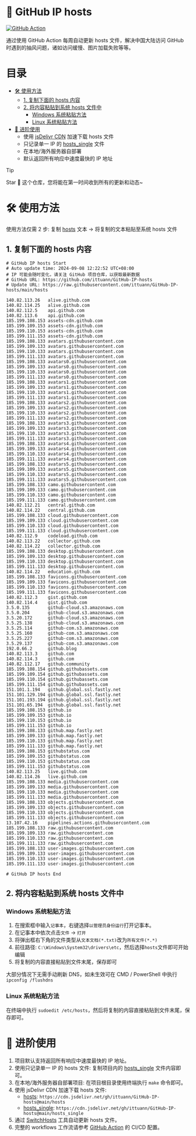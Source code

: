 # 📄 GitHub IP hosts

[![GitHub Action][ci-image]][ci-url]

[ci-image]: https://img.shields.io/github/actions/workflow/status/ittuann/GitHub-IP-hosts/workflow.yml?branch=main&label=Auto%20Build%20Status&logo=github&style=for-the-badge
[ci-url]: https://github.com/ittuann/GitHub-IP-hosts/actions

通过使用 GitHub Action 每周自动更新 hosts 文件，解决中国大陆访问 GitHub 时遇到的抽风问题，诸如访问缓慢、图片加载失败等等。

# 目录

- [🛠️ 使用方法](#️-使用方法)
  - [1. 复制下面的 hosts 内容](#1-复制下面的-hosts-内容)
  - [2. 将内容粘贴到系统 hosts 文件中](#2-将内容粘贴到系统-hosts-文件中)
    - [Windows 系统粘贴方法](#windows-系统粘贴方法)
    - [Linux 系统粘贴方法](#linux-系统粘贴方法)
- [🔭 进阶使用](#-进阶使用)
  - 使用 [jsDelivr CDN](https://cdn.jsdelivr.net/gh/ittuann/GitHub-IP-hosts@main/hosts) 加速下载 hosts 文件
  - 只记录单一 IP 的 [hosts_single](https://github.com/ittuann/GitHub-IP-hosts/blob/main/hosts_single) 文件
  - 在本地/海外服务器自部署
  - 默认返回所有响应中速度最快的 IP 地址

> [!TIP]
> Star 🌟 这个仓库，您将能在第一时间收到所有的更新和动态~

# 🛠️ 使用方法

使用方法仅需 2 步: 复制 [hosts](https://github.com/ittuann/GitHub-IP-hosts/blob/main/hosts) 文本 -> 将复制的文本粘贴至系统 hosts 文件

## 1. 复制下面的 hosts 内容

<!-- hosts-all-start -->

```
# GitHub IP hosts Start
# Auto update time: 2024-09-08 12:22:52 UTC+08:00
# IP 可能会随时变化，请关注 GitHub 项目仓库，以获取最新数据
# GitHub URL: https://github.com/ittuann/GitHub-IP-hosts
# Update URL: https://raw.githubusercontent.com/ittuann/GitHub-IP-hosts/main/hosts

140.82.113.26   alive.github.com
140.82.114.25   alive.github.com
140.82.112.5    api.github.com
140.82.113.6    api.github.com
185.199.108.153 assets-cdn.github.com
185.199.109.153 assets-cdn.github.com
185.199.110.153 assets-cdn.github.com
185.199.111.153 assets-cdn.github.com
185.199.108.133 avatars.githubusercontent.com
185.199.109.133 avatars.githubusercontent.com
185.199.110.133 avatars.githubusercontent.com
185.199.111.133 avatars.githubusercontent.com
185.199.108.133 avatars0.githubusercontent.com
185.199.109.133 avatars0.githubusercontent.com
185.199.110.133 avatars0.githubusercontent.com
185.199.111.133 avatars0.githubusercontent.com
185.199.108.133 avatars1.githubusercontent.com
185.199.109.133 avatars1.githubusercontent.com
185.199.110.133 avatars1.githubusercontent.com
185.199.111.133 avatars1.githubusercontent.com
185.199.108.133 avatars2.githubusercontent.com
185.199.109.133 avatars2.githubusercontent.com
185.199.110.133 avatars2.githubusercontent.com
185.199.111.133 avatars2.githubusercontent.com
185.199.108.133 avatars3.githubusercontent.com
185.199.109.133 avatars3.githubusercontent.com
185.199.110.133 avatars3.githubusercontent.com
185.199.111.133 avatars3.githubusercontent.com
185.199.108.133 avatars4.githubusercontent.com
185.199.109.133 avatars4.githubusercontent.com
185.199.110.133 avatars4.githubusercontent.com
185.199.111.133 avatars4.githubusercontent.com
185.199.108.133 avatars5.githubusercontent.com
185.199.109.133 avatars5.githubusercontent.com
185.199.110.133 avatars5.githubusercontent.com
185.199.111.133 avatars5.githubusercontent.com
185.199.108.133 camo.githubusercontent.com
185.199.109.133 camo.githubusercontent.com
185.199.110.133 camo.githubusercontent.com
185.199.111.133 camo.githubusercontent.com
140.82.112.21   central.github.com
140.82.114.22   central.github.com
185.199.108.133 cloud.githubusercontent.com
185.199.109.133 cloud.githubusercontent.com
185.199.110.133 cloud.githubusercontent.com
185.199.111.133 cloud.githubusercontent.com
140.82.112.9    codeload.github.com
140.82.113.22   collector.github.com
140.82.114.22   collector.github.com
185.199.108.133 desktop.githubusercontent.com
185.199.109.133 desktop.githubusercontent.com
185.199.110.133 desktop.githubusercontent.com
185.199.111.133 desktop.githubusercontent.com
140.82.114.22   education.github.com
185.199.108.133 favicons.githubusercontent.com
185.199.109.133 favicons.githubusercontent.com
185.199.110.133 favicons.githubusercontent.com
185.199.111.133 favicons.githubusercontent.com
140.82.112.3    gist.github.com
140.82.114.4    gist.github.com
3.5.0.135       github-cloud.s3.amazonaws.com
3.5.0.204       github-cloud.s3.amazonaws.com
3.5.20.172      github-cloud.s3.amazonaws.com
3.5.25.138      github-cloud.s3.amazonaws.com
3.5.25.114      github-com.s3.amazonaws.com
3.5.25.160      github-com.s3.amazonaws.com
3.5.25.227      github-com.s3.amazonaws.com
3.5.29.137      github-com.s3.amazonaws.com
192.0.66.2      github.blog
140.82.113.3    github.com
140.82.114.3    github.com
140.82.112.17   github.community
185.199.108.154 github.githubassets.com
185.199.109.154 github.githubassets.com
185.199.110.154 github.githubassets.com
185.199.111.154 github.githubassets.com
151.101.1.194   github.global.ssl.fastly.net
151.101.129.194 github.global.ssl.fastly.net
151.101.193.194 github.global.ssl.fastly.net
151.101.65.194  github.global.ssl.fastly.net
185.199.108.153 github.io
185.199.109.153 github.io
185.199.110.153 github.io
185.199.111.153 github.io
185.199.108.133 github.map.fastly.net
185.199.109.133 github.map.fastly.net
185.199.110.133 github.map.fastly.net
185.199.111.133 github.map.fastly.net
185.199.108.153 githubstatus.com
185.199.109.153 githubstatus.com
185.199.110.153 githubstatus.com
185.199.111.153 githubstatus.com
140.82.113.25   live.github.com
140.82.114.26   live.github.com
185.199.108.133 media.githubusercontent.com
185.199.109.133 media.githubusercontent.com
185.199.110.133 media.githubusercontent.com
185.199.111.133 media.githubusercontent.com
185.199.108.133 objects.githubusercontent.com
185.199.109.133 objects.githubusercontent.com
185.199.110.133 objects.githubusercontent.com
185.199.111.133 objects.githubusercontent.com
13.107.42.16    pipelines.actions.githubusercontent.com
185.199.108.133 raw.githubusercontent.com
185.199.109.133 raw.githubusercontent.com
185.199.110.133 raw.githubusercontent.com
185.199.111.133 raw.githubusercontent.com
185.199.108.133 user-images.githubusercontent.com
185.199.109.133 user-images.githubusercontent.com
185.199.110.133 user-images.githubusercontent.com
185.199.111.133 user-images.githubusercontent.com

# GitHub IP hosts End

```

<!-- hosts-all-end -->

## 2. 将内容粘贴到系统 hosts 文件中

### Windows 系统粘贴方法

1. 在搜索框中输入`记事本`，右键选择`以管理员身份运行`打开记事本。
2. 在记事本中依次点击`文件` -> `打开`
3. 将弹出框右下角的文件类型从`文本文档(*.txt)`改为`所有文件(*.*)`
4. 前往路径: `C:\Windows\System32\drivers\etc`，然后选择`hosts`文件即可开始编辑
5. 将复制的内容直接粘贴到文件末尾，保存即可

大部分情况下无需手动刷新 DNS，如未生效可在 CMD / PowerShell 中执行`ipconfig /flushdns`

### Linux 系统粘贴方法

在终端中执行 `sudoedit /etc/hosts`，然后将复制的内容直接粘贴到文件末尾，保存即可。

# 🔭 进阶使用

1. 项目默认支持返回所有响应中速度最快的 IP 地址。
2. 使用只记录单一 IP 的 hosts 文件: 复制项目内的 [hosts_single](https://github.com/ittuann/GitHub-IP-hosts/blob/main/hosts_single) 文件内容即可。
3. 在本地/海外服务器自部署项目: 在项目根目录使用终端执行 `make` 命令即可。
4. 使用 jsDelivr CDN 加速下载 hosts 文件:
   - [hosts](https://cdn.jsdelivr.net/gh/ittuann/GitHub-IP-hosts@main/hosts): `https://cdn.jsdelivr.net/gh/ittuann/GitHub-IP-hosts@main/hosts`
   - [hosts_single](https://cdn.jsdelivr.net/gh/ittuann/GitHub-IP-hosts@main/hosts_single): `https://cdn.jsdelivr.net/gh/ittuann/GitHub-IP-hosts@main/hosts_single`
5. 通过 [SwitchHosts](https://github.com/oldj/SwitchHosts) 工具自动更新 hosts 文件。
6. 完整的 workflows 工作流请参考 [GitHub Action](https://github.com/ittuann/GitHub-IP-hosts/actions) 的 CI/CD 配置。
